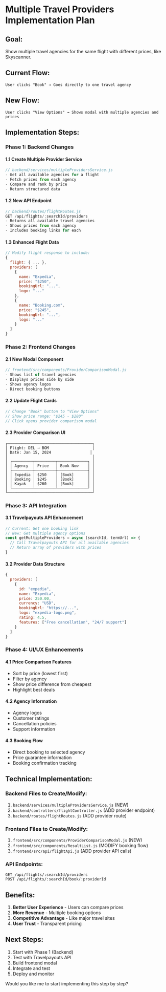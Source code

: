 # Multiple Travel Providers Implementation Plan

## **Goal:**
Show multiple travel agencies for the same flight with different prices, like Skyscanner.

## **Current Flow:**
```
User clicks "Book" → Goes directly to one travel agency
```

## **New Flow:**
```
User clicks "View Options" → Shows modal with multiple agencies and prices
```

## **Implementation Steps:**

### **Phase 1: Backend Changes**

#### **1.1 Create Multiple Provider Service**
```javascript
// backend/services/multipleProvidersService.js
- Get all available agencies for a flight
- Fetch prices from each agency
- Compare and rank by price
- Return structured data
```

#### **1.2 New API Endpoint**
```javascript
// backend/routes/flightRoutes.js
GET /api/flights/:searchId/providers
- Returns all available travel agencies
- Shows prices from each agency
- Includes booking links for each
```

#### **1.3 Enhanced Flight Data**
```javascript
// Modify flight response to include:
{
  flight: { ... },
  providers: [
    {
      name: "Expedia",
      price: "$250",
      bookingUrl: "...",
      logo: "..."
    },
    {
      name: "Booking.com", 
      price: "$245",
      bookingUrl: "...",
      logo: "..."
    }
  ]
}
```

### **Phase 2: Frontend Changes**

#### **2.1 New Modal Component**
```javascript
// frontend/src/components/ProviderComparisonModal.js
- Shows list of travel agencies
- Displays prices side by side
- Shows agency logos
- Direct booking buttons
```

#### **2.2 Update Flight Cards**
```javascript
// Change "Book" button to "View Options"
// Show price range: "$245 - $280"
// Click opens provider comparison modal
```

#### **2.3 Provider Comparison UI**
```
┌─────────────────────────────────────┐
│ Flight: DEL → BOM                   │
│ Date: Jan 15, 2024                 │
│                                     │
│ ┌─────────┬─────────┬─────────────┐ │
│ │ Agency  │ Price   │ Book Now    │ │
│ ├─────────┼─────────┼─────────────┤ │
│ │ Expedia │ $250    │ [Book]      │ │
│ │ Booking │ $245    │ [Book]      │ │
│ │ Kayak   │ $260    │ [Book]      │ │
│ └─────────┴─────────┴─────────────┘ │
└─────────────────────────────────────┘
```

### **Phase 3: API Integration**

#### **3.1 Travelpayouts API Enhancement**
```javascript
// Current: Get one booking link
// New: Get multiple agency options
const getMultipleProviders = async (searchId, termUrl) => {
  // Call Travelpayouts API for all available agencies
  // Return array of providers with prices
}
```

#### **3.2 Provider Data Structure**
```javascript
{
  providers: [
    {
      id: "expedia",
      name: "Expedia",
      price: 250.00,
      currency: "USD",
      bookingUrl: "https://...",
      logo: "expedia-logo.png",
      rating: 4.5,
      features: ["Free cancellation", "24/7 support"]
    }
  ]
}
```

### **Phase 4: UI/UX Enhancements**

#### **4.1 Price Comparison Features**
- Sort by price (lowest first)
- Filter by agency
- Show price difference from cheapest
- Highlight best deals

#### **4.2 Agency Information**
- Agency logos
- Customer ratings
- Cancellation policies
- Support information

#### **4.3 Booking Flow**
- Direct booking to selected agency
- Price guarantee information
- Booking confirmation tracking

## **Technical Implementation:**

### **Backend Files to Create/Modify:**
1. `backend/services/multipleProvidersService.js` (NEW)
2. `backend/controllers/flightController.js` (ADD provider endpoint)
3. `backend/routes/flightRoutes.js` (ADD provider route)

### **Frontend Files to Create/Modify:**
1. `frontend/src/components/ProviderComparisonModal.js` (NEW)
2. `frontend/src/components/ResultList.js` (MODIFY booking flow)
3. `frontend/src/api/flightApi.js` (ADD provider API calls)

### **API Endpoints:**
```
GET /api/flights/:searchId/providers
POST /api/flights/:searchId/book/:providerId
```

## **Benefits:**
1. **Better User Experience** - Users can compare prices
2. **More Revenue** - Multiple booking options
3. **Competitive Advantage** - Like major travel sites
4. **User Trust** - Transparent pricing

## **Next Steps:**
1. Start with Phase 1 (Backend)
2. Test with Travelpayouts API
3. Build frontend modal
4. Integrate and test
5. Deploy and monitor

Would you like me to start implementing this step by step? 